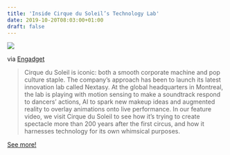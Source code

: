 ```yaml
---
title: 'Inside Cirque du Soleil’s Technology Lab'
date: 2019-10-20T08:03:00+01:00
draft: false
---
```


![](https://cdn-blog.adafruit.com/uploads/2019/10/5d9fb89252b4b87a0cc840da_o_U_v1-600x338.jpg)

via [Engadget](https://www.engadget.com/2019/10/11/cirque-du-soleil-circus-technology-lab-nextasy/)

> Cirque du Soleil is iconic: both a smooth corporate machine and pop culture staple. The company’s approach has been to launch its latest innovation lab called Nextasy. At the global headquarters in Montreal, the lab is playing with motion sensing to make a soundtrack respond to dancers’ actions, AI to spark new makeup ideas and augmented reality to overlay animations onto live performance. In our feature video, we visit Cirque du Soleil to see how it’s trying to create spectacle more than 200 years after the first circus, and how it harnesses technology for its own whimsical purposes.

[See more!](https://www.engadget.com/2019/10/11/cirque-du-soleil-circus-technology-lab-nextasy/)